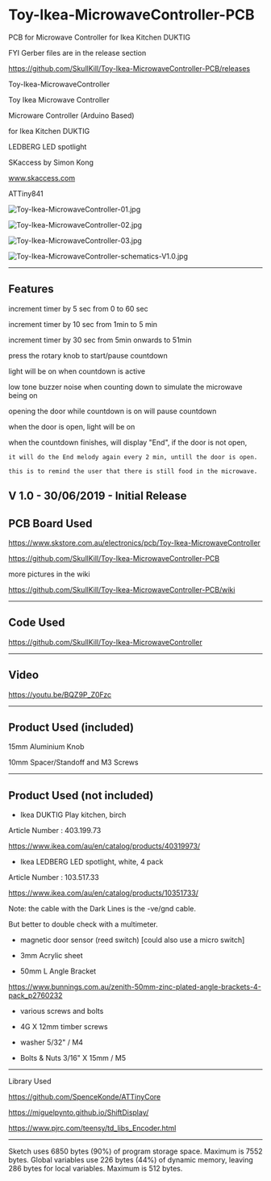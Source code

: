 # Toy-Ikea-MicrowaveController-PCB
PCB for Microwave Controller for Ikea Kitchen DUKTIG

FYI Gerber files are in the release section

https://github.com/SkullKill/Toy-Ikea-MicrowaveController-PCB/releases


  Toy-Ikea-MicrowaveController
  
  Toy Ikea Microwave Controller

  Microware Controller (Arduino Based)
  
  for Ikea Kitchen DUKTIG
  
  LEDBERG LED spotlight
  
  SKaccess by Simon Kong
  
  
  www.skaccess.com
  
  ATTiny841

![Toy-Ikea-MicrowaveController-01.jpg](https://github.com/SkullKill/Toy-Ikea-MicrowaveController-PCB/wiki/images/Toy-Ikea-MicrowaveController-01.jpg)

![Toy-Ikea-MicrowaveController-02.jpg](https://github.com/SkullKill/Toy-Ikea-MicrowaveController-PCB/wiki/images/Toy-Ikea-MicrowaveController-02.jpg)

![Toy-Ikea-MicrowaveController-03.jpg](https://github.com/SkullKill/Toy-Ikea-MicrowaveController-PCB/wiki/images/Toy-Ikea-MicrowaveController-03.jpg)

![Toy-Ikea-MicrowaveController-schematics-V1.0.jpg](https://github.com/SkullKill/Toy-Ikea-MicrowaveController-PCB/wiki/images/Toy-Ikea-MicrowaveController-schematics-V1.0.jpg)


  ------------------------------------------------------------
  ## Features
  
  increment timer by 5 sec from 0 to 60 sec
  
  increment timer by 10 sec from 1min to 5 min
  
  increment timer by 30 sec from 5min onwards to 51min
  
  press the rotary knob to start/pause countdown
  
  light will be on when countdown is active
  
  low tone buzzer noise when counting down to simulate the microwave being on
  
  opening the door while countdown is on will pause countdown
  
  when the door is open, light will be on
  
  when the countdown finishes, will display "End", if the door is not open,
  
    it will do the End melody again every 2 min, untill the door is open.
    
    this is to remind the user that there is still food in the microwave.
    
  
  V 1.0 - 30/06/2019 - Initial Release
  ------------------------------------------------------------
  ## PCB Board Used
  
  https://www.skstore.com.au/electronics/pcb/Toy-Ikea-MicrowaveController

  https://github.com/SkullKill/Toy-Ikea-MicrowaveController-PCB


  more pictures in the wiki
  
  https://github.com/SkullKill/Toy-Ikea-MicrowaveController-PCB/wiki
  
  ------------------------------------------------------------
  ## Code Used
  
  https://github.com/SkullKill/Toy-Ikea-MicrowaveController
  
  ------------------------------------------------------------
  ## Video
  
  https://youtu.be/BQZ9P_Z0Fzc

  ------------------------------------------------------------
  ## Product Used (included)
  
  15mm Aluminium Knob
  
  10mm Spacer/Standoff and M3 Screws
  
  ------------------------------------------------------------
  ## Product Used (not included)
  
  - Ikea DUKTIG Play kitchen, birch
  
  Article Number : 403.199.73
  
  https://www.ikea.com/au/en/catalog/products/40319973/
  

  - Ikea LEDBERG LED spotlight, white, 4 pack
  
  Article Number : 103.517.33
  
  https://www.ikea.com/au/en/catalog/products/10351733/
  
  Note: the cable with the Dark Lines is the -ve/gnd cable. 
  
  But better to double check with a multimeter.
  

  - magnetic door sensor (reed switch) [could also use a micro switch]
  
  - 3mm Acrylic sheet
  

  - 50mm L Angle Bracket
  
  https://www.bunnings.com.au/zenith-50mm-zinc-plated-angle-brackets-4-pack_p2760232
  

  - various screws and bolts 
  
  - 4G X 12mm timber screws
  
  - washer 5/32" / M4
  
  - Bolts & Nuts 3/16" X 15mm / M5
  
  
  ------------------------------------------------------------
  Library Used
  
  https://github.com/SpenceKonde/ATTinyCore
  
  https://miguelpynto.github.io/ShiftDisplay/
  
  https://www.pjrc.com/teensy/td_libs_Encoder.html

  ------------------------------------------------------------
  Sketch uses 6850 bytes (90%) of program storage space. Maximum is 7552 bytes.
  Global variables use 226 bytes (44%) of dynamic memory, leaving 286 bytes for local variables. Maximum is 512 bytes.
